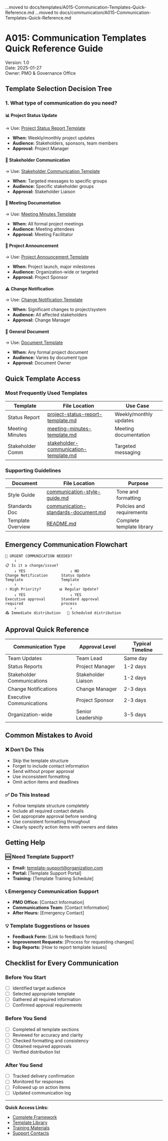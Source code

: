 ...moved to docs/templates/A015-Communication-Templates-Quick-Reference.md
...moved to docs/communication/A015-Communication-Templates-Quick-Reference.md
# A015: Communication Templates Quick Reference Guide

Version: 1.0  
Date: 2025-01-27  
Owner: PMO & Governance Office  

## Template Selection Decision Tree

### 1. What type of communication do you need?

#### 📊 **Project Status Update**
→ Use: [Project Status Report Template](./generated-documents/templates/project-status-report-template.md)
- **When:** Weekly/monthly project updates
- **Audience:** Stakeholders, sponsors, team members
- **Approval:** Project Manager

#### 📢 **Stakeholder Communication**
→ Use: [Stakeholder Communication Template](./generated-documents/templates/stakeholder-communication-template.md)
- **When:** Targeted messages to specific groups
- **Audience:** Specific stakeholder groups
- **Approval:** Stakeholder Liaison

#### 📝 **Meeting Documentation**
→ Use: [Meeting Minutes Template](./generated-documents/templates/meeting-minutes-template.md)
- **When:** All formal project meetings
- **Audience:** Meeting attendees
- **Approval:** Meeting Facilitator

#### 🚀 **Project Announcement**
→ Use: [Project Announcement Template](./generated-documents/templates/project-announcement-template.md)
- **When:** Project launch, major milestones
- **Audience:** Organization-wide or targeted
- **Approval:** Project Sponsor

#### ⚠️ **Change Notification**
→ Use: [Change Notification Template](./generated-documents/templates/change-notification-template.md)
- **When:** Significant changes to project/system
- **Audience:** All affected stakeholders
- **Approval:** Change Manager

#### 📄 **General Document**
→ Use: [Document Template](./generated-documents/templates/document-template.md)
- **When:** Any formal project document
- **Audience:** Varies by document type
- **Approval:** Document Owner

## Quick Template Access

### Most Frequently Used Templates

| Template | File Location | Use Case |
|----------|---------------|----------|
| Status Report | [project-status-report-template.md](./generated-documents/templates/project-status-report-template.md) | Weekly/monthly updates |
| Meeting Minutes | [meeting-minutes-template.md](./generated-documents/templates/meeting-minutes-template.md) | Meeting documentation |
| Stakeholder Comm | [stakeholder-communication-template.md](./generated-documents/templates/stakeholder-communication-template.md) | Targeted messaging |

### Supporting Guidelines

| Document | File Location | Purpose |
|----------|---------------|---------|
| Style Guide | [communication-style-guide.md](./generated-documents/templates/communication-style-guide.md) | Tone and formatting |
| Standards Doc | [communication-standards-document.md](./generated-documents/templates/communication-standards-document.md) | Policies and requirements |
| Template Overview | [README.md](./generated-documents/templates/README.md) | Complete template library |

## Emergency Communication Flowchart

```
🚨 URGENT COMMUNICATION NEEDED?
    ↓
📋 Is it a change/issue?
    ↓ YES                    ↓ NO
Change Notification      Status Update
Template                 Template
    ↓                        ↓
⚡ High Priority?        📊 Regular Update?
    ↓ YES                    ↓ YES
Executive approval       Standard approval
required                 process
    ↓                        ↓
📤 Immediate distribution   📅 Scheduled distribution
```

## Approval Quick Reference

| Communication Type | Approval Level | Typical Timeline |
|-------------------|----------------|------------------|
| Team Updates | Team Lead | Same day |
| Status Reports | Project Manager | 1-2 days |
| Stakeholder Communications | Stakeholder Liaison | 1-2 days |
| Change Notifications | Change Manager | 2-3 days |
| Executive Communications | Project Sponsor | 2-3 days |
| Organization-wide | Senior Leadership | 3-5 days |

## Common Mistakes to Avoid

### ❌ Don't Do This
- Skip the template structure
- Forget to include contact information
- Send without proper approval
- Use inconsistent formatting
- Omit action items and deadlines

### ✅ Do This Instead
- Follow template structure completely
- Include all required contact details
- Get appropriate approval before sending
- Use consistent formatting throughout
- Clearly specify action items with owners and dates

## Getting Help

### 🆘 Need Template Support?
- **Email:** template-support@organization.com
- **Portal:** [Template Support Portal]
- **Training:** [Template Training Schedule]

### 📞 Emergency Communication Support
- **PMO Office:** [Contact Information]
- **Communications Team:** [Contact Information]
- **After Hours:** [Emergency Contact]

### 💡 Template Suggestions or Issues
- **Feedback Form:** [Link to feedback form]
- **Improvement Requests:** [Process for requesting changes]
- **Bug Reports:** [How to report template issues]

## Checklist for Every Communication

### Before You Start
- [ ] Identified target audience
- [ ] Selected appropriate template
- [ ] Gathered all required information
- [ ] Confirmed approval requirements

### Before You Send
- [ ] Completed all template sections
- [ ] Reviewed for accuracy and clarity
- [ ] Checked formatting and consistency
- [ ] Obtained required approvals
- [ ] Verified distribution list

### After You Send
- [ ] Tracked delivery confirmation
- [ ] Monitored for responses
- [ ] Followed up on action items
- [ ] Updated communication log

---

**Quick Access Links:**
- [Complete Framework](./A015-Communication-Templates-and-Standards.md)
- [Template Library](./generated-documents/templates/)
- [Training Materials](./generated-documents/templates/README.md#training-and-support)
- [Support Contacts](./generated-documents/templates/README.md#contact-information)